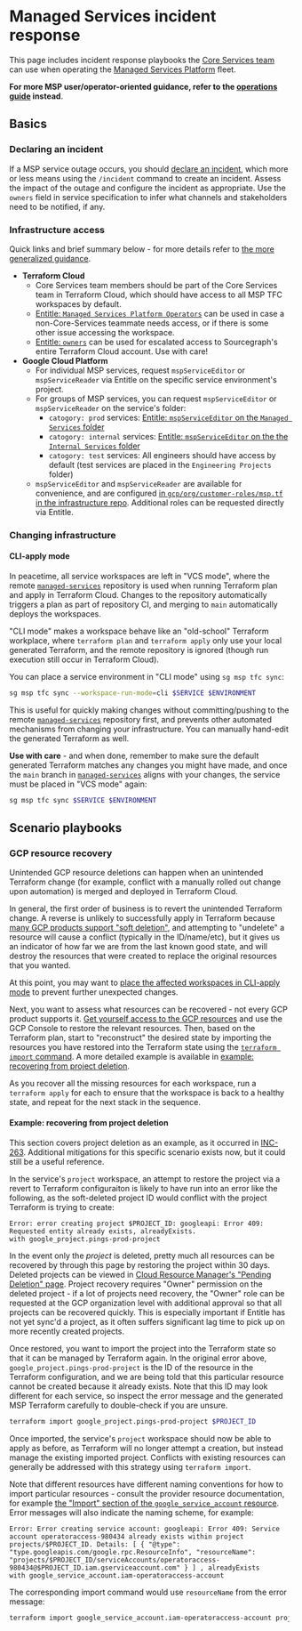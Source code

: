 # Managed Services incident response

This page includes incident response playbooks the [Core Services team](../index.md) can use when operating the [Managed Services Platform](./platform.md) fleet.

**For more MSP user/operator-oriented guidance, refer to the [operations guide](./platform.md#operating-services) instead**.

## Basics

### Declaring an incident

If a MSP service outage occurs, you should [declare an incident](../../../dev/process/incidents/index.md), which more or less means using the `/incident` command to create an incident.
Assess the impact of the outage and configure the incident as appropriate.
Use the `owners` field in service specification to infer what channels and stakeholders need to be notified, if any.

### Infrastructure access

Quick links and brief summary below - for more details refer to [the more generalized guidance](./platform.md#infrastructure-access).

- **Terraform Cloud**
  - Core Services team members should be part of the Core Services team in Terraform Cloud, which should have access to all MSP TFC workspaces by default.
  - [Entitle: `Managed Services Platform Operators`](https://app.entitle.io/request?data=eyJkdXJhdGlvbiI6IjM2MDAiLCJqdXN0aWZpY2F0aW9uIjoiRU5URVIgSlVTVElGSUNBVElPTiBIRVJFIiwicm9sZUlkcyI6W3siaWQiOiJiMzg3MzJjYy04OTUyLTQ2Y2QtYmIxZS1lZjI2ODUwNzIyNmIiLCJ0aHJvdWdoIjoiYjM4NzMyY2MtODk1Mi00NmNkLWJiMWUtZWYyNjg1MDcyMjZiIiwidHlwZSI6InJvbGUifV19) can be used in case a non-Core-Services teammate needs access, or if there is some other issue accessing the workspace.
  - [Entitle: `owners`](https://app.entitle.io/request?data=eyJkdXJhdGlvbiI6IjM2MDAiLCJqdXN0aWZpY2F0aW9uIjoiSlVTVElGSUNBVElPTiBIRVJFIiwicm9sZUlkcyI6W3siaWQiOiJiMGNlYjM3MS00NjMxLTRlZTctYjhjYy1mMzc5NGY5MDc0MjQiLCJ0aHJvdWdoIjoiYjBjZWIzNzEtNDYzMS00ZWU3LWI4Y2MtZjM3OTRmOTA3NDI0IiwidHlwZSI6InJvbGUifV19) can be used for escalated access to Sourcegraph's entire Terraform Cloud account. Use with care!
- **Google Cloud Platform**
  - For individual MSP services, request `mspServiceEditor` or `mspServiceReader` via Entitle on the specific service environment's project.
  - For groups of MSP services, you can request `mspServiceEditor` or `mspServiceReader` on the service's folder:
    - `catogory: prod` services: [Entitle: `mspServiceEditor` on the `Managed Services` folder](https://app.entitle.io/request?data=eyJkdXJhdGlvbiI6IjEwODAwIiwianVzdGlmaWNhdGlvbiI6IkpVU1RJRklDQVRJT04gSEVSRSIsInJvbGVJZHMiOlt7ImlkIjoiODQzNTYxNzktZjkwMi00MDVlLTlhMTQtNTY3YTY1NmM5MzdmIiwidGhyb3VnaCI6Ijg0MzU2MTc5LWY5MDItNDA1ZS05YTE0LTU2N2E2NTZjOTM3ZiIsInR5cGUiOiJyb2xlIn1dfQ%3D%3D)
    - `catogory: internal` services: [Entitle: `mspServiceEditor` on the the `Internal Services` folder](https://app.entitle.io/request?data=eyJkdXJhdGlvbiI6IjEwODAwIiwianVzdGlmaWNhdGlvbiI6IkpVU1RJRklDQVRJT04gSEVSRSIsInJvbGVJZHMiOlt7ImlkIjoiZTEyYTJkZDktYzY1ZC00YzM0LTlmNDgtMzYzNTNkZmY0MDkyIiwidGhyb3VnaCI6ImUxMmEyZGQ5LWM2NWQtNGMzNC05ZjQ4LTM2MzUzZGZmNDA5MiIsInR5cGUiOiJyb2xlIn1dfQ%3D%3D)
    - `catogory: test` services: All engineers should have access by default (test services are placed in the `Engineering Projects` folder)
  - `mspServiceEditor` and `mspServiceReader` are available for convenience, and are configured [in `gcp/org/customer-roles/msp.tf` in the infrastructure repo](https://github.com/sourcegraph/infrastructure/blob/main/gcp/custom-roles/msp.tf). Additional roles can be requested directly via Entitle.

### Changing infrastructure

#### CLI-apply mode

In peacetime, all service workspaces are left in "VCS mode", where the remote [`managed-services`](https://github.com/sourcegraph/managed-services) repository is used when running Terraform plan and apply in Terraform Cloud.
Changes to the repository automatically triggers a plan as part of repository CI, and merging to `main` automatically deploys the workspaces.

"CLI mode" makes a workspace behave like an "old-school" Terraform workplace, where `terraform plan` and `terraform apply` only use your local generated Terraform, and the remote repository is ignored (though run execution still occur in Terraform Cloud).

You can place a service environment in "CLI mode" using `sg msp tfc sync`:

```sh
sg msp tfc sync --workspace-run-mode=cli $SERVICE $ENVIRONMENT
```

This is useful for quickly making changes without committing/pushing to the remote [`managed-services`](https://github.com/sourcegraph/managed-services) repository first, and prevents other automated mechanisms from changing your infrastructure.
You can manually hand-edit the generated Terraform as well.

**Use with care** - and when done, remember to make sure the default generated Terraform matches any changes you might have made, and once the `main` branch in [`managed-services`](https://github.com/sourcegraph/managed-services) aligns with your changes, the service must be placed in "VCS mode" again:

```sh
sg msp tfc sync $SERVICE $ENVIRONMENT
```

## Scenario playbooks

### GCP resource recovery

Unintended GCP resource deletions can happen when an unintended Terraform change (for example, conflict with a manually rolled out change upon automation) is merged and deployed in Terraform Cloud.

In general, the first order of business is to revert the unintended Terraform change.
A reverse is unlikely to successfully apply in Terraform because [many GCP products support "soft deletion"](https://cloud.google.com/docs/security/deletion#stage_2_-_soft_deletion), and attempting to "undelete" a resource will cause a conflict (typically in the ID/name/etc), but it gives us an indicator of how far we are from the last known good state, and will destroy the resources that were created to replace the original resources that you wanted.

At this point, you may want to [place the affected workspaces in CLI-apply mode](#cli-apply-mode) to prevent further unexpected changes.

Next, you want to assess what resources can be recovered - not every GCP product supports it.
[Get yourself access to the GCP resources](#infrastructure-access) and use the GCP Console to restore the relevant resources.
Then, based on the Terraform plan, start to "reconstruct" the desired state by importing the resources you have restored into the Terraform state using the [`terraform import` command](https://developer.hashicorp.com/terraform/cli/import).
A more detailed example is available in [example: recovering from project deletion](#example-recovering-from-project-deletion).

As you recover all the missing resources for each workspace, run a `terraform apply` for each to ensure that the workspace is back to a healthy state, and repeat for the next stack in the sequence.

#### Example: recovering from project deletion

This section covers project deletion as an example, as it occurred in [INC-263](https://app.incident.io/sourcegraph/incidents/263).
Additional mitigations for this specific scenario exists now, but it could still be a useful reference.

In the service's `project` workspace, an attempt to restore the project via a revert to Terraform configuraiton is likely to have run into an error like the following, as the soft-deleted project ID would conflict with the project Terraform is trying to create:

```none
Error: error creating project $PROJECT_ID: googleapi: Error 409: Requested entity already exists, alreadyExists.
with google_project.pings-prod-project
```

In the event only the _project_ is deleted, pretty much all resources can be recovered by through this page by restoring the project within 30 days.
Deleted projects can be viewed in [Cloud Resource Manager's "Pending Deletion" page](https://console.cloud.google.com/cloud-resource-manager?pendingDeletion=true).
Project recovery requires "Owner" permission on the deleted project - if a lot of projects need recovery, the "Owner" role can be requested at the GCP organization level with additional approval so that all projects can be recovered quickly.
This is especially important if Entitle has not yet sync'd a project, as it often suffers significant lag time to pick up on more recently created projects.

Once restored, you want to import the project into the Terraform state so that it can be managed by Terraform again.
In the original error above, `google_project.pings-prod-project` is the ID of the resource in the Terraform configuration, and we are being told that this particular resource cannot be created because it already exists.
Note that this ID may look different for each service, so inspect the error message and the generated MSP Terraform carefully to double-check if you are unsure.

```sh
terraform import google_project.pings-prod-project $PROJECT_ID
```

Once imported, the service's `project` workspace should now be able to apply as before, as Terraform will no longer attempt a creation, but instead manage the existing imported project.
Conflicts with existing resources can generally be addressed with this strategy using `terraform import`.

Note that different resources have different naming conventions for how to import particular resources - consult the provider resource documentation, for example [the "Import" section of the `google_service_account` resource](https://registry.terraform.io/providers/hashicorp/google/latest/docs/resources/google_service_account#import).
Error messages will also indicate the naming scheme, for example:

```none
Error: Error creating service account: googleapi: Error 409: Service account operatoraccess-980434 already exists within project projects/$PROJECT_ID. Details: [ { "@type": "type.googleapis.com/google.rpc.ResourceInfo", "resourceName": "projects/$PROJECT_ID/serviceAccounts/operatoraccess-980434@$PROJECT_ID.iam.gserviceaccount.com" } ] , alreadyExists
with google_service_account.iam-operatoraccess-account
```

The corresponding import command would use `resourceName` from the error message:

```sh
terraform import google_service_account.iam-operatoraccess-account projects/$PROJECT_ID/serviceAccounts/operatoraccess-980434@$PROJECT_ID.iam.gserviceaccount.com
```
